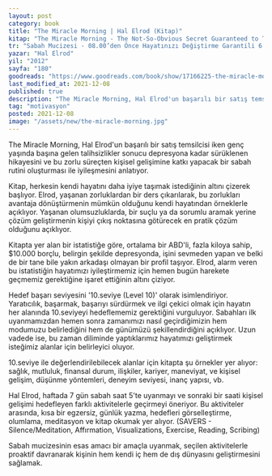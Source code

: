 ```yaml
---
layout: post
category: book
title: "The Miracle Morning | Hal Elrod (Kitap)"
kitap: "The Miracle Morning - The Not-So-Obvious Secret Guaranteed to Transform Your Life (Before 8AM)"
tr: "Sabah Mucizesi - 08.00’den Önce Hayatınızı Değiştirme Garantili 6 Dakika"
yazar: "Hal Elrod"
yil: "2012"
sayfa: "180"
goodreads: "https://www.goodreads.com/book/show/17166225-the-miracle-morning"
last_modified_at: 2021-12-08
published: true
description: "The Miracle Morning, Hal Elrod'un başarılı bir satış temsilcisi iken genç yaşında başına gelen talihsizlikler sonucu depresyona kadar sürüklenen hikayesini ve bu zorlu süreçten kişisel gelişimine katkı yapacak bir sabah rutini oluşturması ile iyileşmesini anlatıyor."
tag: "motivasyon"
posted: 2021-12-08
image: "/assets/new/the-miracle-morning.jpg"
---
```


The Miracle Morning, Hal Elrod'un başarılı bir satış temsilcisi iken genç yaşında başına gelen talihsizlikler sonucu depresyona kadar sürüklenen hikayesini ve bu zorlu süreçten kişisel gelişimine katkı yapacak bir sabah rutini oluşturması ile iyileşmesini anlatıyor.

Kitap, herkesin kendi hayatını daha iyiye taşımak istediğinin altını çizerek başlıyor. Elrod, yaşanan zorluklardan bir ders çıkarılarak, bu zorlukları avantaja dönüştürmenin mümkün olduğunu kendi hayatından örneklerle açıklıyor. Yaşanan olumsuzluklarda, bir suçlu ya da sorumlu aramak yerine çözüm geliştirmenin kişiyi çıkış noktasına götürecek en pratik çözüm olduğunu açıklıyor.

Kitapta yer alan bir istatistiğe göre, ortalama bir ABD'li, fazla kiloya sahip, $10.000 borçlu, belirgin şekilde depresyonda, işini sevmeden yapan ve belki de bir tane bile yakın arkadaşı olmayan bir profil taşıyor. Elrod, alarm veren bu istatistiğin hayatımızı iyileştirmemiz için hemen bugün harekete geçmemiz gerektiğine işaret ettiğinin altını çiziyor.

Hedef başarı seviyesini '10.seviye (Level 10)' olarak isimlendiriyor. Yaratıcılık, başarmak, başarıyı sürdürmek ve ilgi çekici olmak için hayatın her alanında 10.seviyeyi hedeflememiz gerektiğini vurguluyor. Sabahları ilk uyanmamızdan hemen sonra zamanımızı nasıl geçirdiğimizin hem modumuzu belirlediğini hem de günümüzü şekillendirdiğini açıklıyor. Uzun vadede ise, bu zaman diliminde yaptıklarımız hayatımızı geliştirmek isteğimiz alanlar için belirleyici oluyor.

10.seviye ile değerlendirilebilecek alanlar için kitapta şu örnekler yer alıyor: sağlık, mutluluk, finansal durum, ilişkiler, kariyer, maneviyat, ve kişisel gelişim, düşünme yöntemleri, deneyim seviyesi, inanç yapısı, vb.

Hal Elrod, haftada 7 gün sabah saat 5'te uyanmayı ve sonraki bir saati kişisel gelişimi hedefleyen farklı aktivitelerle geçirmeyi öneriyor. Bu aktiviteler arasında, kısa bir egzersiz, günlük yazma, hedefleri görselleştirme, olumlama, meditasyon ve kitap okumak yer alıyor. (SAVERS - Silence/Meditation, Affırmation, Visualizations, Exercise, Reading, Scribing)

Sabah mucizesinin esas amacı bir amaçla uyanmak, seçilen aktivitelerle proaktif davranarak kişinin hem kendi iç hem de dış dünyasını geliştirmesini sağlamak.
